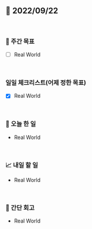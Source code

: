 ## 📅 2022/09/22

<br/>

### 🏹 주간 목표

- [ ] Real World

<br/>

### 일일 체크리스트(어제 정한 목표)

- [x] Real World

<br/>

### 💯 오늘 한 일

- Real World

<br/>

### 📈 내일 할 일

- Real World

<br/>

### 🧐 간단 회고

- Real World
